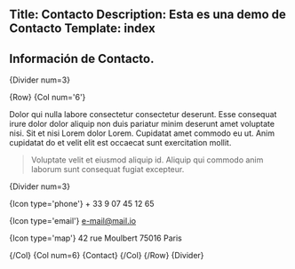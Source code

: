 Title: Contacto
Description: Esta es una demo de Contacto
Template: index
----

## Información de Contacto.

{Divider num=3}

{Row}
{Col num='6'}

Dolor qui nulla labore consectetur consectetur deserunt. Esse consequat irure dolor dolor aliquip non duis pariatur minim deserunt amet voluptate nisi. Sit et nisi Lorem dolor Lorem. Cupidatat amet commodo eu ut. Anim cupidatat do et velit elit est occaecat sunt exercitation mollit. 

> Voluptate velit et eiusmod aliquip id. Aliquip qui commodo anim laborum sunt consequat fugiat excepteur.

{Divider num=3}

{Icon type='phone'} + 33 9 07 45 12 65

{Icon type='email'} e-mail@mail.io

{Icon type='map'} 42 rue Moulbert 75016 Paris

{/Col}
{Col num=6}
{Contact}
{/Col}
{/Row}
{Divider}

